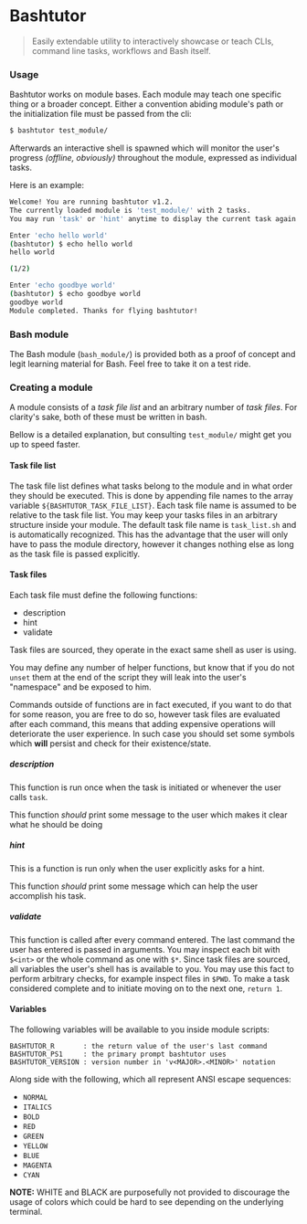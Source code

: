# Bashtutor
> Easily extendable utility to interactively showcase or teach CLIs, command line tasks, workflows and Bash itself.

### Usage
Bashtutor works on module bases.
Each module may teach one specific thing or a broader concept.
Either a convention abiding module's path or the initialization file
must be passed from the cli:
```sh
$ bashtutor test_module/
```
Afterwards an interactive shell is spawned which will monitor the user's
progress _(offline, obviously)_ throughout the module,
expressed as individual tasks.

Here is an example:
```sh
Welcome! You are running bashtutor v1.2.
The currently loaded module is 'test_module/' with 2 tasks.
You may run 'task' or 'hint' anytime to display the current task again or a help message respectably.

Enter 'echo hello world'
(bashtutor) $ echo hello world
hello world

(1/2)

Enter 'echo goodbye world'
(bashtutor) $ echo goodbye world
goodbye world
Module completed. Thanks for flying bashtutor!
```

### Bash module
The Bash module (`bash_module/`) is provided both as a proof of concept and
legit learning material for Bash.
Feel free to take it on a test ride.

### Creating a module
A module consists of a _task file list_ and an arbitrary number of _task files_.
For clarity's sake, both of these must be written in bash.

Bellow is a detailed explanation,
but consulting `test_module/` might get you up to speed faster.

#### Task file list
The task file list defines what tasks belong to the module
and in what order they should be executed.
This is done by appending file names to the array variable `${BASHTUTOR_TASK_FILE_LIST}`.
Each task file name is assumed to be relative to the task file list.
You may keep your tasks files in an arbitrary structure inside your module.
The default task file name is `task_list.sh` and is automatically recognized.
This has the advantage that the user will only have to pass the module directory,
however it changes nothing else as long as the task file is passed explicitly.

#### Task files
Each task file must define the following functions:
+ description
+ hint
+ validate

Task files are sourced,
they operate in the exact same shell as user is using.

You may define any number of helper functions,
but know that if you do not `unset` them at the end of the script
they will leak into the user's "namespace" and be exposed to him.

Commands outside of functions are in fact executed,
if you want to do that for some reason,
you are free to do so,
however task files are evaluated after each command,
this means that adding expensive operations
will deteriorate the user experience.
In such case you should set some symbols
which **will** persist and check for their existence/state.

##### description
This function is run once when the task is initiated
or whenever the user calls `task`.

This function *should* print some message to the user which makes it clear
what he should be doing

##### hint
This is a function is run only when the user explicitly asks for a hint.

This function *should* print some message which can help the user accomplish his task.

##### validate
This function is called after every command entered.
The last command the user has entered is passed in arguments.
You may inspect each bit with `$<int>` or the whole command as one with `$*`.
Since task files are sourced, all variables the user's shell has is available to you.
You may use this fact to perform arbitrary checks,
for example inspect files in `$PWD`.
To make a task considered complete and to initiate moving on to the next one, `return 1`.

#### Variables
The following variables will be available to you inside module scripts:
```
BASHTUTOR_R       : the return value of the user's last command
BASHTUTOR_PS1     : the primary prompt bashtutor uses
BASHTUTOR_VERSION : version number in 'v<MAJOR>.<MINOR>' notation
```

Along side with the following, which all represent ANSI escape sequences:
+ `NORMAL`
+ `ITALICS`
+ `BOLD`
+ `RED`
+ `GREEN`
+ `YELLOW`
+ `BLUE`
+ `MAGENTA`
+ `CYAN`

**NOTE:** WHITE and BLACK are purposefully not provided
to discourage the usage of colors which could be hard to see depending on the
underlying terminal.
